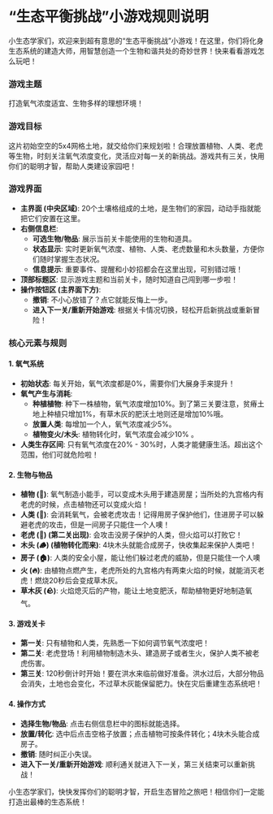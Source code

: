 # “生态平衡挑战”小游戏规则说明
小生态学家们，欢迎来到超有意思的“生态平衡挑战”小游戏！在这里，你们将化身生态系统的建造大师，用智慧创造一个生物和谐共处的奇妙世界！快来看看游戏怎么玩吧！

### 游戏主题
打造氧气浓度适宜、生物多样的理想环境！

### 游戏目标
这片初始空空的5x4网格土地，就交给你们来规划啦！合理放置植物、人类、老虎等生物，时刻关注氧气浓度变化，灵活应对每一关的新挑战。游戏共有三关，快用你们的聪明才智，帮助人类建设家园吧！

### 游戏界面
- **主界面 (中央区域)**: 20个土壤格组成的土地，是生物们的家园，动动手指就能把它们安置在这里。
- **右侧信息栏**:
    - **可选生物/物品**: 展示当前关卡能使用的生物和道具。
    - **状态显示**: 实时更新氧气浓度、植物、人类、老虎数量和木头数量，方便你们随时掌握生态状况。
    - **信息提示**: 重要事件、提醒和小妙招都会在这里出现，可别错过哦！
- **顶部标题区**: 显示游戏主题和当前关卡，随时知道自己闯到哪一步啦！
- **操作按钮区 (主界面下方)**:
    - **撤销**: 不小心放错了？点它就能反悔上一步。
    - **进入下一关/重新开始游戏**: 根据关卡情况切换，轻松开启新挑战或重新冒险！

### 核心元素与规则
#### 1. 氧气系统
- **初始状态**: 每关开始，氧气浓度都是0%，需要你们大展身手来提升！
- **氧气产生与消耗**:
    - **种植植物**: 种下一株植物，氧气浓度增加10%。到了第三关要注意，贫瘠土地上种植只增加1%，有草木灰的肥沃土地则还是增加10%哦。
    - **放置人类**: 每增加一个人，氧气浓度减少5%。
    - **植物变火/木头**: 植物转化时，氧气浓度会减少10% 。
- **人类生存区间**: 只有氧气浓度在20% - 30%时，人类才能健康生活。超出这个范围，他们可就危险啦！

#### 2. 生物与物品
- **植物 (🌿)**: 氧气制造小能手，可以变成木头用于建造房屋；当所处的九宫格内有老虎的时候，点击植物还可以变成火焰！
- **人类 (🧑)**: 会消耗氧气，会被老虎攻击！记得用房子保护他们，住进房子可以躲避老虎的攻击，但是一间房子只能住一个人噢！
- **老虎 (🐅) (第二关出现)**: 会攻击没房子保护的人类，但火焰可以打败它！
- **木头 (🪵) (植物转化而来)**: 4块木头就能合成房子，快收集起来保护人类吧！
- **房子 (🏠)**: 人类的安全小屋，能让他们躲过老虎的威胁，但是只能住一个人噢
- **火 (🔥)**: 由植物点燃产生，老虎所处的九宫格内有两束火焰的时候，就能消灭老虎！燃烧20秒后会变成草木灰。
- **草木灰 (🪨)**: 火焰熄灭后的产物，能让土地变肥沃，帮助植物更好地制造氧气。

#### 3. 游戏关卡
- **第一关**: 只有植物和人类，先熟悉一下如何调节氧气浓度吧！
- **第二关**: 老虎登场！利用植物制造木头、建造房子或者生火，保护人类不被老虎伤害。
- **第三关**: 120秒倒计时开始！要在洪水来临前做好准备。洪水过后，大部分物品会消失，土地也会变化，不过草木灰能保留肥力。快在灾后重建生态系统吧！

#### 4. 操作方式
- **选择生物/物品**: 点击右侧信息栏中的图标就能选择。
- **放置/转化**: 选中后点击空格子放置；点击植物可按条件转化；4块木头能合成房子。
- **撤销**: 随时纠正小失误。
- **进入下一关/重新开始游戏**: 顺利通关就进入下一关，第三关结束可以重新挑战！

小生态学家们，快快发挥你们的聪明才智，开启生态冒险之旅吧！相信你们一定能打造出最棒的生态系统！ 